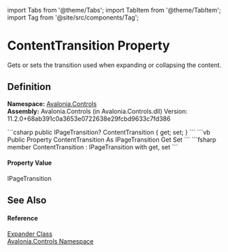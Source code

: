 import Tabs from '@theme/Tabs'; 
import TabItem from '@theme/TabItem'; 
import Tag from '@site/src/components/Tag'; 

# ContentTransition Property


Gets or sets the transition used when expanding or collapsing the content.



## Definition
**Namespace:** <a href="N_Avalonia_Controls">Avalonia.Controls</a>  
**Assembly:** Avalonia.Controls (in Avalonia.Controls.dll) Version: 11.2.0+68ab391c0a3653e0722638e29fcbd9633c7fd386

<Tabs groupId="api-code-preview">
<TabItem value="csharp" label="C#">
```csharp
public IPageTransition? ContentTransition { get; set; }
```
</TabItem>
<TabItem value="vb" label="VB">
```vb
Public Property ContentTransition As IPageTransition
	Get
	Set
```
</TabItem>
<TabItem value="fsharp" label="F#">
```fsharp
member ContentTransition : IPageTransition with get, set
```
</TabItem>
</Tabs>



#### Property Value
IPageTransition

## See Also


#### Reference
<a href="T_Avalonia_Controls_Expander">Expander Class</a>  
<a href="N_Avalonia_Controls">Avalonia.Controls Namespace</a>  
